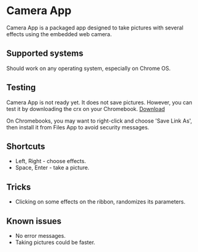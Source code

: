 Camera App
==========

Camera App is a packaged app designed to take pictures with several effects using the embedded web camera.

Supported systems
-----------------
Should work on any operating system, especially on Chrome OS.

Testing
-------

Camera App is not ready yet. It does not save pictures. However, you can test it by downloading the crx on your Chromebook.
[Download](https://github.com/GoogleChrome/camera-app/blob/master/build/camera.crx?raw=true)

On Chromebooks, you may want to right-click and choose 'Save Link As', then install it from Files App to avoid security messages.

Shortcuts
---------
* Left, Right - choose effects.
* Space, Enter - take a picture.

Tricks
------
* Clicking on some effects on the ribbon, randomizes its parameters.


Known issues
------------
* No error messages.
* Taking pictures could be faster.
